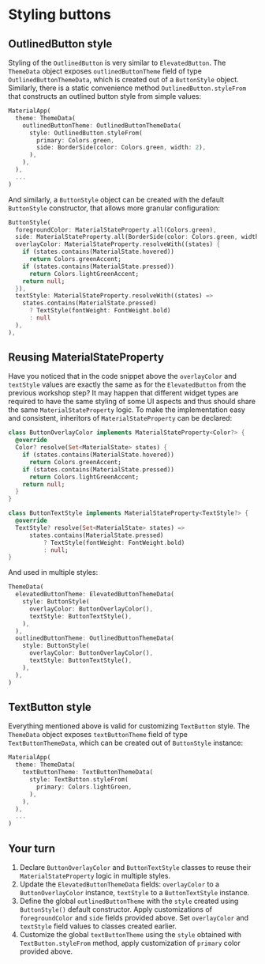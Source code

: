 # Styling buttons

## OutlinedButton style

Styling of the `OutlinedButton` is very similar to `ElevatedButton`. The `ThemeData` object exposes `outlinedButtonTheme` field of type `OutlinedButtonThemeData`, which is created out of a `ButtonStyle` object. Similarly, there is a static convenience method `OutlinedButton.styleFrom` that constructs an outlined button style from simple values:

```dart
MaterialApp(
  theme: ThemeData(
    outlinedButtonTheme: OutlinedButtonThemeData(
      style: OutlinedButton.styleFrom(
        primary: Colors.green,
        side: BorderSide(color: Colors.green, width: 2),
      ),
    ),
  ),
  ...
)
```

And similarly, a `ButtonStyle` object can be created with the default `ButtonStyle` constructor, that allows more granular configuration:

```dart
ButtonStyle(
  foregroundColor: MaterialStateProperty.all(Colors.green),
  side: MaterialStateProperty.all(BorderSide(color: Colors.green, width: 2)),
  overlayColor: MaterialStateProperty.resolveWith((states) {
    if (states.contains(MaterialState.hovered))
      return Colors.greenAccent;
    if (states.contains(MaterialState.pressed))
      return Colors.lightGreenAccent;
    return null;
  }),
  textStyle: MaterialStateProperty.resolveWith((states) =>
    states.contains(MaterialState.pressed)
      ? TextStyle(fontWeight: FontWeight.bold)
      : null
  ),
),
```

## Reusing MaterialStateProperty

Have you noticed that in the code snippet above the `overlayColor` and `textStyle` values are exactly the same as for the `ElevatedButton` from the previous workshop step? It may happen that different widget types are required to have the same styling of some UI aspects and thus should share the same `MaterialStateProperty` logic. To make the implementation easy and consistent, inheritors of `MaterialStateProperty` can be declared:

```dart
class ButtonOverlayColor implements MaterialStateProperty<Color?> {
  @override
  Color? resolve(Set<MaterialState> states) {
    if (states.contains(MaterialState.hovered)) 
      return Colors.greenAccent;
    if (states.contains(MaterialState.pressed)) 
      return Colors.lightGreenAccent;
    return null;
  }
}
```
```dart
class ButtonTextStyle implements MaterialStateProperty<TextStyle?> {
  @override
  TextStyle? resolve(Set<MaterialState> states) =>
      states.contains(MaterialState.pressed)
          ? TextStyle(fontWeight: FontWeight.bold)
          : null;
}
```

And used in multiple styles:

```dart
ThemeData(
  elevatedButtonTheme: ElevatedButtonThemeData(
    style: ButtonStyle(
      overlayColor: ButtonOverlayColor(),
      textStyle: ButtonTextStyle(),
    ),
  ),
  outlinedButtonTheme: OutlinedButtonThemeData(
    style: ButtonStyle(
      overlayColor: ButtonOverlayColor(),
      textStyle: ButtonTextStyle(),
    ),
  ),
)
```

## TextButton style

Everything mentioned above is valid for customizing `TextButton` style. The `ThemeData` object exposes `textButtonTheme` field of type `TextButtonThemeData`, which can be created out of `ButtonStyle` instance:

```dart
MaterialApp(
  theme: ThemeData(
    textButtonTheme: TextButtonThemeData(
      style: TextButton.styleFrom(
        primary: Colors.lightGreen,
      ),
    ),
  ),
  ...
)
```

## Your turn

1. Declare `ButtonOverlayColor` and `ButtonTextStyle` classes to reuse their `MaterialStateProperty` logic in multiple styles.
2. Update the `ElevatedButtonThemeData` fields: `overlayColor` to a `ButtonOverlayColor` instance, `textStyle` to a `ButtonTextStyle` instance.
3. Define the global `outlinedButtonTheme` with the `style` created using `ButtonStyle()` default constructor. Apply customizations of `foregroundColor` and `side` fields provided above.  Set `overlayColor` and `textStyle` field values to classes created earlier.  
4. Customize the global `textButtonTheme` using the `style` obtained with `TextButton.styleFrom` method, apply customization of `primary` color provided above.
